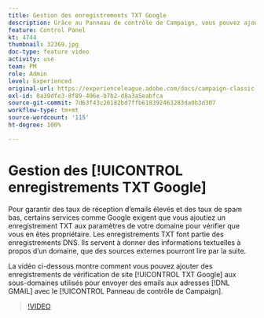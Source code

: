 ```yaml
---
title: Gestion des enregistrements TXT Google
description: Grâce au Panneau de contrôle de Campaign, vous pouvez ajouter des enregistrements de vérification de site TXT Google aux sous-domaines utilisés pour envoyer des emails aux adresses GMAIL.
feature: Control Panel
kt: 4744
thumbnail: 32369.jpg
doc-type: feature video
activity: use
team: PM
role: Admin
level: Experienced
original-url: https://experienceleague.adobe.com/docs/campaign-classic-learn/tutorials/administrating/control-panel-acc/google-txt-record-management.html
exl-id: 0a39dfe3-8f89-406e-b7b2-d8a3a5eabfca
source-git-commit: 7d63f43c26182bd7ffb618392463283da0b3d307
workflow-type: tm+mt
source-wordcount: '115'
ht-degree: 100%

---
```


# Gestion des [!UICONTROL enregistrements TXT Google]

Pour garantir des taux de réception d’emails élevés et des taux de spam bas, certains services comme Google exigent que vous ajoutiez un enregistrement TXT aux paramètres de votre domaine pour vérifier que vous en êtes propriétaire. Les enregistrements TXT font partie des enregistrements DNS. Ils servent à donner des informations textuelles à propos d’un domaine, que des sources externes pourront lire par la suite.

La vidéo ci-dessous montre comment vous pouvez ajouter des enregistrements de vérification de site [!UICONTROL TXT Google] aux sous-domaines utilisés pour envoyer des emails aux adresses [!DNL GMAIL] avec le [!UICONTROL Panneau de contrôle de Campaign].

>[!VIDEO](https://video.tv.adobe.com/v/32369?quality=12)
